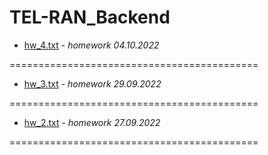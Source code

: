 # TEL-RAN_Backend

- [hw_4.txt](https://github.com/sl101/TEL-RAN_Backend/blob/main/homeworks/hw_4/src/game/hero/Elf4.java) - _homework 04.10.2022_

===========================================

- [hw_3.txt](https://github.com/sl101/TEL-RAN_Backend/blob/main/homeworks/hw_3/src/main/java/Main.java) - _homework 29.09.2022_

===========================================

- [hw_2.txt](https://github.com/sl101/TEL-RAN_Backend/blob/main/homeworks/hw_2/src/main/java/Main.java) - _homework 27.09.2022_

===========================================
